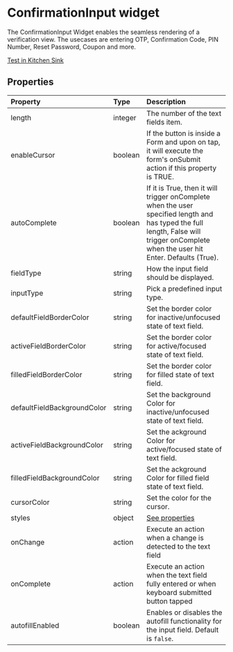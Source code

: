 # ConfirmationInput widget

The ConfirmationInput Widget enables the seamless rendering of a verification view. The usecases are entering OTP, Confirmation Code, PIN Number, Reset Password, Coupon and more.

[Test in Kitchen Sink](https://studio.ensembleui.com/app/e24402cb-75e2-404c-866c-29e6c3dd7992/screen/iCOvav6CcioH46LR6wYF)

## Properties

| Property                      | Type    | Description                                                                                     |
| :---------------              | :------ | :---------------------------------------------------------------------------------------------- |
| length                        | integer | The number of the text fields item.                                                             |
| enableCursor                  | boolean | If the button is inside a Form and upon on tap, it will execute the form's onSubmit action if this property is TRUE.                                                           |
| autoComplete                  | boolean | If it is True, then it will trigger onComplete when the user specified length and has typed the full length, False will trigger onComplete when the user hit Enter. Defaults (True).                                                                                                   |
| fieldType                     | string  | How the input field should be displayed.                                                        |
| inputType                     | string  | Pick a predefined input type.                                                                   |
| defaultFieldBorderColor       | string  | Set the border color for inactive/unfocused state of text field.                                |
| activeFieldBorderColor        | string  | Set the border color for active/focused state of text field.                                    |
| filledFieldBorderColor        | string  | Set the border color for filled state of text field.                                            |
| defaultFieldBackgroundColor   | string  | Set the background Color for inactive/unfocused state of text field.                            |
| activeFieldBackgroundColor    | string  | Set the ackground Color for active/focused state of text field.                                 |
| filledFieldBackgroundColor    | string  | Set the ackground Color for filled field state of text field.                                   |
| cursorColor                   | string  | Set the color for the cursor.                                                                   |
| styles                        | object  | [See properties](#styles)                                                                       |
| onChange                      | action  | Execute an action when a change is detected to the text field                                   |
| onComplete                    | action  | Execute an action when the text field fully entered or when keyboard submitted button tapped    |
| autofillEnabled         | boolean                                        | Enables or disables the autofill functionality for the input field. Default is `false`.                                                                                                                                                                                                                           |